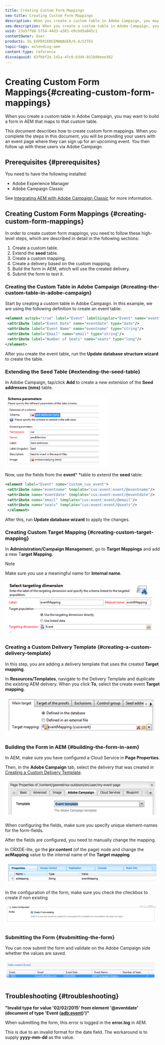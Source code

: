 ```yaml
---
title: Creating Custom Form Mappings
seo-title: Creating Custom Form Mappings
description: When you create a custom table in Adobe Campaign, you may want to build a form in AEM that maps to that custom table
seo-description: When you create a custom table in Adobe Campaign, you may want to build a form in AEM that maps to that custom table
uuid: 23a5ffb8-5754-44d3-a381-e9cbd5a045c1
contentOwner: User
products: SG_EXPERIENCEMANAGER/6.4/SITES
topic-tags: extending-aem
content-type: reference
discoiquuid: 83fbbf2e-1d1a-4fc0-b3d4-b51b80eee302
---
```


# Creating Custom Form Mappings{#creating-custom-form-mappings}

When you create a custom table in Adobe Campaign, you may want to build a form in AEM that maps to that custom table.

This document describes how to create custom form mappings. When you complete the steps in this document, you will be providing your users with an event page where they can sign up for an upcoming event. You then follow up with these users via Adobe Campaign.

## Prerequisites {#prerequisites}

You need to have the following installed:

* Adobe Experience Manager
* Adobe Campaign Classic

See [Integrating AEM with Adobe Campaign Classic](../../../sites/administering/using/campaignonpremise.md) for more information.

## Creating Custom Form Mappings {#creating-custom-form-mappings}

In order to create custom form mappings, you need to follow these high-level steps, which are described in detail in the following sections:

1. Create a custom table.
1. Extend the **seed** table.
1. Create a custom mapping.
1. Create a delivery based on the custom mapping.
1. Build the form in AEM, which will use the created delivery.
1. Submit the form to test it.

### Creating the Custom Table in Adobe Campaign {#creating-the-custom-table-in-adobe-campaign}

Start by creating a custom table in Adobe Campaign. In this example, we are using the following definition to create an event table:

```xml
<element autopk="true" label="Event" labelSingular="Event" name="event">
 <attribute label="Event Date" name="eventdate" type="date"/>
 <attribute label="Event Name" name="eventname" type="string"/>
 <attribute label="Email" name="email" type="string"/>
 <attribute label="Number of Seats" name="seats" type="long"/>
</element>
```

After you create the event table, run the **Update database structure wizard** to create the table.

### Extending the Seed Table {#extending-the-seed-table}

In Adobe Campaign, tap/click **Add** to create a new extension of the **Seed addresses (nms)** table.

![](assets/chlimage_1-194.png)

Now, use the fields from the **event*** *table to extend the **seed** table:

```xml
<element label="Event" name="custom_cus_event">
 <attribute name="eventname" template="cus:event:event/@eventname"/>
 <attribute name="eventdate" template="cus:event:event/@eventdate"/>
 <attribute name="email" template="cus:event:event/@email"/>
 <attribute name="seats" template="cus:event:event/@seats"/>
 </element>
```

After this, run **Update database wizard** to apply the changes.

### Creating Custom Target Mapping {#creating-custom-target-mapping}

In **Administration/Campaign Managemen**t, go to **Target Mappings** and add a new T**arget Mapping.**

>[!NOTE]
>
>Make sure you use a meaningful name for **Internal name**.

![](assets/chlimage_1-195.png) 

### Creating a Custom Delivery Template {#creating-a-custom-delivery-template}

In this step, you are adding a delivery template that uses the created **Target mapping**.

In **Resources/Templates**, navigate to the Delivery Template and duplicate the existing AEM delivery. When you click **To**, select the create event **Target mapping**.

![](assets/chlimage_1-196.png) 

### Building the Form in AEM {#building-the-form-in-aem}

In AEM, make sure you have configured a Cloud Service in **Page Properties**.

Then, in the **Adobe Campaign** tab, select the delivery that was created in [Creating a Custom Delivery Template](#creating-a-custom-delivery-template).

![](assets/chlimage_1-197.png)

When configuring the fields, make sure you specify unique element-names for the form-fields.

After the fields are configured, you need to manually change the mapping.

In CRXDE-lite, go the **jcr:content** (of the page) node and change the **acMapping** value to the internal name of the **Target mapping**.

![](assets/chlimage_1-198.png)

In the configuration of the form, make sure you check the checkbox to create if non existing

![](assets/chlimage_1-199.png) 

### Submitting the Form {#submitting-the-form}

You can now submit the form and validate on the Adobe Campaign side whether the values are saved.

![](assets/chlimage_1-200.png) 

## Troubleshooting {#troubleshooting}

**"Invalid type for value '02/02/2015' from element '@eventdate' (document of type 'Event ([adb:event](http://adbevent/))')"**

When submitting the form, this error is logged in the **error.log** in AEM.

This is due to an invalid format for the date field. The workaround is to supply **yyyy-mm-dd** as the value.

